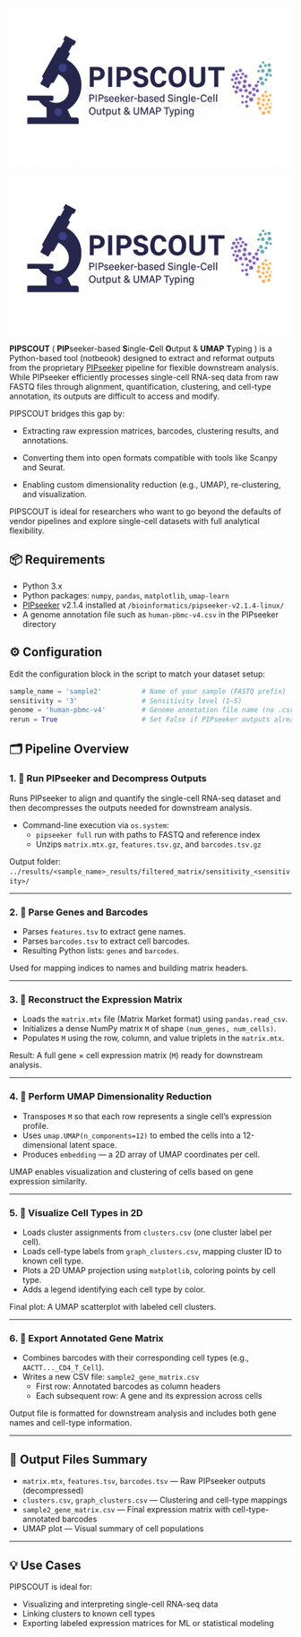 ![PIPSCOPE Logo](images/pipscout.PNG)

<a href="https://github.com/psaisan/PIPSCOUT/blob/main/notebooks/pip_data_analysis_pipeline.ipynb">
  <img src="images/pipscout.PNG" alt="PIPSCOUT Logo"/>
</a>

**PIPSCOUT** ( **PIP**seeker-based **S**ingle-**C**ell **O**utput & **UMAP** **T**yping ) is a Python-based tool (notbeook) designed to extract and reformat outputs from the proprietary [PIPseeker](https://pipseeker.readthedocs.io) pipeline for flexible downstream analysis. While PIPseeker efficiently processes single-cell RNA-seq data from raw FASTQ files through alignment, quantification, clustering, and cell-type annotation, its outputs are difficult to access and modify.

PIPSCOUT bridges this gap by:

- Extracting raw expression matrices, barcodes, clustering results, and annotations.

- Converting them into open formats compatible with tools like Scanpy and Seurat.

- Enabling custom dimensionality reduction (e.g., UMAP), re-clustering, and visualization.

PIPSCOUT is ideal for researchers who want to go beyond the defaults of vendor pipelines and explore single-cell datasets with full analytical flexibility.

## 📦 Requirements

- Python 3.x
- Python packages: `numpy`, `pandas`, `matplotlib`, `umap-learn`
- [PIPseeker](https://pipseeker.readthedocs.io) v2.1.4 installed at `/bioinformatics/pipseeker-v2.1.4-linux/`
- A genome annotation file such as `human-pbmc-v4.csv` in the PIPseeker directory

## ⚙️ Configuration

Edit the configuration block in the script to match your dataset setup:

```python
sample_name = 'sample2'          # Name of your sample (FASTQ prefix)
sensitivity = '3'                # Sensitivity level (1–5)
genome = 'human-pbmc-v4'         # Genome annotation file name (no .csv)
rerun = True                     # Set False if PIPseeker outputs already exist
```

## 🗂️ Pipeline Overview

### 1.  🌌 Run PIPseeker and Decompress Outputs

Runs PIPseeker to align and quantify the single-cell RNA-seq dataset and then decompresses the outputs needed for downstream analysis.

- Command-line execution via `os.system`:
  - `pipseeker full` run with paths to FASTQ and reference index
  - Unzips `matrix.mtx.gz`, `features.tsv.gz`, and `barcodes.tsv.gz`

Output folder:  
`../results/<sample_name>_results/filtered_matrix/sensitivity_<sensitivity>/`

---

### 2.  🌌 Parse Genes and Barcodes

- Parses `features.tsv` to extract gene names.
- Parses `barcodes.tsv` to extract cell barcodes.
- Resulting Python lists: `genes` and `barcodes`.

Used for mapping indices to names and building matrix headers.

---

### 3.  🌌 Reconstruct the Expression Matrix

- Loads the `matrix.mtx` file (Matrix Market format) using `pandas.read_csv`.
- Initializes a dense NumPy matrix `M` of shape `(num_genes, num_cells)`.
- Populates `M` using the row, column, and value triplets in the `matrix.mtx`.

Result: A full gene × cell expression matrix (`M`) ready for downstream analysis.

---

### 4. 🌌 Perform UMAP Dimensionality Reduction

- Transposes `M` so that each row represents a single cell’s expression profile.
- Uses `umap.UMAP(n_components=12)` to embed the cells into a 12-dimensional latent space.
- Produces `embedding` — a 2D array of UMAP coordinates per cell.

UMAP enables visualization and clustering of cells based on gene expression similarity.

---

### 5.  🌌 Visualize Cell Types in 2D

- Loads cluster assignments from `clusters.csv` (one cluster label per cell).
- Loads cell-type labels from `graph_clusters.csv`, mapping cluster ID to known cell type.
- Plots a 2D UMAP projection using `matplotlib`, coloring points by cell type.
- Adds a legend identifying each cell type by color.

Final plot: A UMAP scatterplot with labeled cell clusters.

---

### 6.  🌌 Export Annotated Gene Matrix

- Combines barcodes with their corresponding cell types (e.g., `AACTT..._CD4_T_Cell`).
- Writes a new CSV file: `sample2_gene_matrix.csv`
  - First row: Annotated barcodes as column headers
  - Each subsequent row: A gene and its expression across cells

Output file is formatted for downstream analysis and includes both gene names and cell-type information.

---

## 📁 Output Files Summary

- `matrix.mtx`, `features.tsv`, `barcodes.tsv` — Raw PIPseeker outputs (decompressed)
- `clusters.csv`, `graph_clusters.csv` — Clustering and cell-type mappings
- `sample2_gene_matrix.csv` — Final expression matrix with cell-type-annotated barcodes
- UMAP plot — Visual summary of cell populations

---

## 💡 Use Cases

PIPSCOUT is ideal for:
- Visualizing and interpreting single-cell RNA-seq data
- Linking clusters to known cell types
- Exporting labeled expression matrices for ML or statistical modeling






